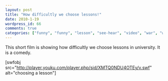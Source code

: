 ```yaml
---
layout: post
title: "How difficultly we choose lessons!"
date: 2010-1-19
wordpress_id: 66
comments: true
categories: ["funny", "funny", "lesson", "see-hear", "video", "war", "world"]
---
```

<meta name="_edit_last" content="1" />
<meta name="views" content="825" />
This short film is showing how difficultly we choose lessons in university. It is a comedy.

[swfobj src="http://player.youku.com/player.php/sid/XMTQ0NDU4OTEy/v.swf" alt="choosing a lesson"] 
